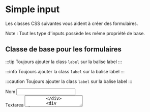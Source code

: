 # Simple input

Les classes CSS suivantes vous aident à créer des formulaires.

Note : Tout les type d'inputs possède les même propriété de base.

## Classe de base pour les formulaires

:::tip
Toujours ajouter la class `label` sur la balise label
:::

:::info
Toujours ajouter la class `label` sur la balise label
:::

:::caution
Toujours ajouter la class `label` sur la balise label
:::

<div className="html-preview">
    <form style={{ maxWidth: "400px", margin: "2em auto"}}>
        <input type="hidden" name="_token" value="OTQFt40zNd496JX2e0YGzKcCXt4Sq68qkmVSLJYc" />
        <div class="input text first">
            <label className="label" htmlFor="auto_id_name">Nom</label>
            <input type="text" value="" name="name" id="auto_id_name" />
        </div>
        <div class="input textarea">
            <label className="label" htmlFor="auto_textarea">Textarea</label>
            <textarea type="textarea" value="" name="name" id="auto_textarea" placeholder="Exemple de textarea" />
        </div>
        <div className="input select ">
            <label className="label" htmlFor="auto_id_country_code">
                Choisir un pays
            </label>
            <select name="country_code" id="auto_id_country_code">
                <option value="FR">France</option>
                <option value="ES">Espagne</option>
                <option value="DE">Allemagne</option>
            </select>
        </div>
        <div className="input input-group radios">
            <label className="label">Newsletter frequency</label>
            <div className="radios-items inline">
                <div className="radio-item">
                    <input
                    className="radio"
                    type="radio"
                    defaultValue="daily"
                    name="newsletter_frequency"
                    id="auto_id_newsletter_frequency_daily"
                    />
                    <label htmlFor="auto_id_newsletter_frequency_daily" className="radio-label">
                    Daily
                    </label>
                </div>
                <div className="radio-item">
                    <input
                    className="radio"
                    type="radio"
                    defaultValue="weekly"
                    name="newsletter_frequency"
                    id="auto_id_newsletter_frequency_weekly"
                    defaultChecked="checked"
                    />
                    <label
                    htmlFor="auto_id_newsletter_frequency_weekly"
                    className="radio-label"
                    >
                    Weekly
                    </label>
                </div>
            </div>
        </div>
        <div className="input input-group checkboxes">
            <label className="label">Categories</label>
            <div className="checkboxes-items">
                <div className="checkbox-item is-switch">
                <input
                    className="checkbox"
                    type="checkbox"
                    defaultValue="cat_1"
                    name="categories[]"
                    id="auto_id_categories[]_cat_1"
                />
                <label htmlFor="auto_id_categories[]_cat_1" className="checkbox-label">
                    Categorie 1
                </label>
                </div>
                <div className="checkbox-item is-switch">
                <input
                    className="checkbox"
                    type="checkbox"
                    defaultValue="cat_2"
                    name="categories[]"
                    id="auto_id_categories[]_cat_2"
                />
                <label htmlFor="auto_id_categories[]_cat_2" className="checkbox-label">
                    Categorie 2
                </label>
                </div>
            </div>
        </div>
        <div className="btns">
            <button className="btn btn-primary btn-large" type="submit">
                C'est parti&nbsp;!
            </button>
        </div>
    </form>
</div>

```html title="HTML"
<x-form :action="route('contact.send')" style="max-width: 400px; margin: 3em auto 1em;">

    <x-form-input name="name" label="Nom" class="first" required />

    <x-form-input type="email" name="email" label="Email" required />

    <x-form-textarea name="message" label="Message" placeholder="Dutch Biography" required />


    <x-form-select name="country_code" label="Choisir un pays" :options="['FR' => 'France', 'ES' => 'Espagne', 'DE' => 'Allemagne']" />
    <x-form-select name="interests[]" :options="['FR' => 'France', 'ES' => 'Espagne', 'DE' => 'Allemagne']" label="Select your interests" multiple />


    <!-- Inline radio inputs -->
    <x-form-group name="newsletter_frequency" label="Newsletter frequency" inline type="radios">
        <x-form-radio name="newsletter_frequency" value="daily" label="Daily" />
        <x-form-radio name="newsletter_frequency" value="weekly" label="Weekly" default />
    </x-form-group>

    <x-form-group type="checkboxes" name="categories" label="Categories">
        <x-form-checkbox name="categories[]" :show-errors="false" label="Categorie 1" value="cat_1" switch />
        <x-form-checkbox name="categories[]" :show-errors="false" label="Categorie 2" value="cat_2" switch />
    </x-form-group>

    <div class="btns">
        <x-form-submit class="btn-large">C'est parti !</x-form-submit>
    </div>
</x-form>
```
